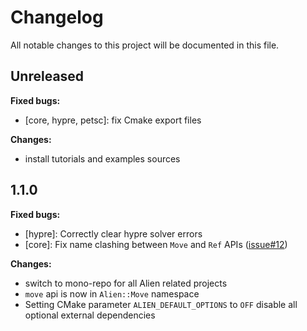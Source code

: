 # Changelog

All notable changes to this project will be documented in this file.

## Unreleased

**Fixed bugs:**

- [core, hypre, petsc]: fix Cmake export files

**Changes:**

- install tutorials and examples sources

## 1.1.0

**Fixed bugs:**

- [hypre]: Correctly clear hypre solver errors
- [core]: Fix name clashing between `Move` and `Ref`
  APIs ([issue#12](https://github.com/arcaneframework/alien/issues/12))

**Changes:**

- switch to mono-repo for all Alien related projects
- `move` api is now in `Alien::Move` namespace
- Setting CMake parameter `ALIEN_DEFAULT_OPTIONS` to `OFF` disable all optional external dependencies
